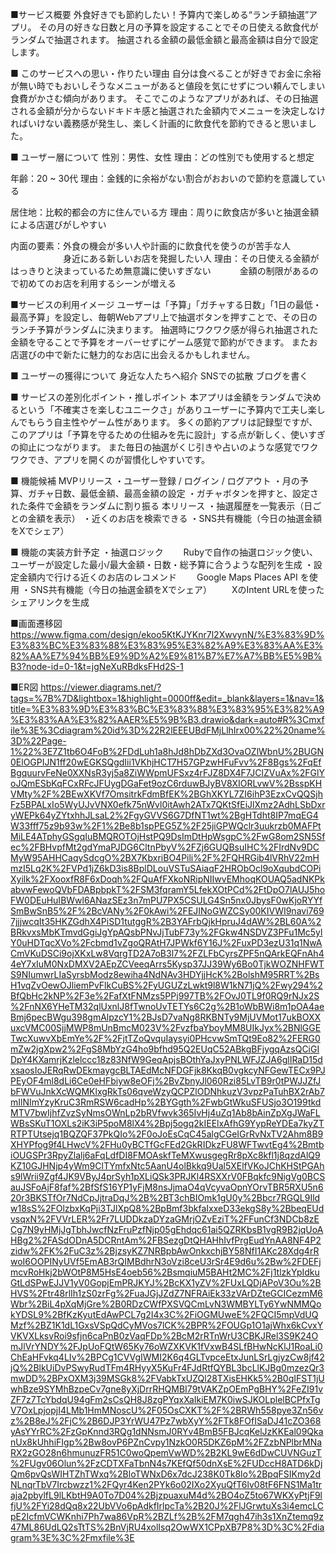 ■サービス概要 
外食好きでも節約したい！予算内で楽しめる“ランチ額抽選”アプリ。
その月の好きな日数と月の予算を設定することでその日使える飲食代がランダムで抽選されます。
抽選される金額の最低金額と最高金額は自分で設定します。

■ このサービスへの思い・作りたい理由 
自分は食べることが好きでお金に余裕が無い時でもおいしそうなメニューがあると値段を気にせずについ頼んでしまい食費がかさむ傾向があります。
そこでこのようなアプリがあれば、その日抽選される金額が分からないドキドキ感と抽選された金額内でメニューを決定しなければいけない義務感が発生し、楽しく計画的に飲食代を節約できると思いました。

■ ユーザー層について 
性別：男性、女性
理由：どの性別でも使用すると想定

年齢：20 ~ 30代
理由：金銭的に余裕がない割合がおおいので節約を意識している

居住地：比較的都会の方に住んでいる方
理由：周りに飲食店が多いと抽選金額による店選びがしやすい

内面の要素：外食の機会が多い人や計画的に飲食代を使うのが苦手な人
　　　　　　身近にある新しいお店を発掘したい人 
理由：その日使える金額がはっきりと決まっているため無意識に使いすぎない
　　　金額の制限があるので初めてのお店を利用するシーンが増える

■サービスの利用イメージ
ユーザーは「予算」「ガチャする日数」「1日の最低・最高予算」を設定し、毎朝Webアプリ上で抽選ボタンを押すことで、その日のランチ予算がランダムに決まります。
抽選時にワクワク感が得られ抽選された金額を守ることで予算をオーバーせずにゲーム感覚で節約ができます。
またお店選びの中で新たに魅力的なお店に出会えるかもしれません。

■ ユーザーの獲得について
身近な人たちへ紹介 SNSでの拡散 ブログを書く

■ サービスの差別化ポイント・推しポイント
本アプリは金額をランダムで決めるという「不確実さを楽しむユニークさ」がありユーザーに予算内で工夫し楽しんでもらう自主性やゲーム性があります。
多くの節約アプリは記録型ですが、このアプリは「予算を守るための仕組みを先に設計」する点が新しく、使いすぎの抑止につながります。
また毎日の抽選がくじ引きや占いのような感覚でワクワクでき、アプリを開くのが習慣化しやすいです。

■ 機能候補
MVPリリース
・ユーザー登録 / ログイン / ログアウト
・月の予算、ガチャ日数、最低金額、最高金額の設定
・ガチャボタンを押すと、設定された条件で金額をランダムに割り振る 
本リリース
・抽選履歴を一覧表示（日ごとの金額を表示）
・近くのお店を検索できる
・SNS共有機能（今日の抽選金額をXでシェア）

■ 機能の実装方針予定
・抽選ロジック
　　Rubyで自作の抽選ロジック使い、ユーザーが設定した最小/最大金額・日数・総予算に合うような配列を生成
・設定金額内で行ける近くのお店のレコメンド
　　Google Maps Places API を使用
・SNS共有機能（今日の抽選金額をXでシェア）
　　XのIntent URLを使ったシェアリンクを生成

■画面遷移図
https://www.figma.com/design/ekoo5KtKJYKnr7l2XwvynN/%E3%83%9D%E3%83%BC%E3%83%88%E3%83%95%E3%82%A9%E3%83%AA%E3%82%AA%E7%94%BB%E9%9D%A2%E9%81%B7%E7%A7%BB%E5%9B%B3?node-id=0-1&t=jgNeXuRBdksFHd2S-1

■ER図
https://viewer.diagrams.net/?tags=%7B%7D&lightbox=1&highlight=0000ff&edit=_blank&layers=1&nav=1&title=%E3%83%9D%E3%83%BC%E3%83%88%E3%83%95%E3%82%A9%E3%83%AA%E3%82%AAER%E5%9B%B3.drawio&dark=auto#R%3Cmxfile%3E%3Cdiagram%20id%3D%22R2lEEEUBdFMjLlhIrx00%22%20name%3D%22Page-1%22%3E7Z1tb6O4FoB%2FDdLuh1a8hJd8hDbZXd3OvaOZlWbnU%2BUGN0ElOGPIJN1ff20wEGKSQgdIii1VKhjHCT7H57GPzwHFuFvv%2F8Bgs%2FqEfBgquurvFeNe0XXNsR3yj5a8ZiWWpmUFSxz4rFJZ8DX4F7JClZVuAx%2FGlYoJQmESbKqFCxRFcJFUygDGaFet9ozC6rduwBJyBV8XIORLvwV%2BsspKHVMty%2F%2BEwXKVf7OmsitrkFdmBfEK%2BGhXKYL7ZI6ihP3EzxCvQQSjhFz5BPALxIo5WyUJvVNX0efk75nWvl0itAwh2ATx7QKtSfEiJlXmz2AdhLSbDxryWEPk64yZYtxhhJLsaL2%2FgyGVVS6G7DfNT1wt%2BgHTdht8IP7mqEG4W33fff75z9b93w%2F1%2Be8b1spPEG5Z%2F25jiGPWQclr3uukrzb0MAFPtMiLE4ATphyGSgqIuBMQROTOjHstPQ9DsImDtHpWsgpC%2FwG8om2SN5Sfec%2FBHvpfMt2gdYmaPJDG6CltnPbyV%2FZj6GUQBsuIHC%2FIrdNv9DCMyW95AHHCaqySdcgO%2BX7KbxriBO4Pili%2F%2FQHRGib4lVRhV22mHmzI5Lq2K%2FVPd1jZ6kD3is8BplDLouVSTuSAiaqF2HRObOcl9oXqubdCOPiXyilk%2FXooxfR8F6xDoqh%2FQuAfFXkoNRipNIIwvEMhoqKOUAQ5adNKPkabvwFewoQVbFDABpbpkT%2FSM3fqramY5LfekXOtPCd%2FtDpO7lAUJ5hoFW0DEuHuIBWwl6ANazSEz3n7mPU7PX5CSULG4Sn5nx0JbysF0wKjoRYYfSmBwSnB5%2F%2BcVANy%2F0kAwi%2FEJINoGWZCSy00KIVWI9navi7697jjjwcqIt35HKZGdhX4PiSD1tutggR%2B3YAFrbQjkHpruJ4dAW%2BL60A%2BRkvxsMbKTmvdGgiJgYpAQsbPNvJjTubF73y%2FGkw4NSDVZ3PFu1Mc5ylY0uHDTqcXVo%2Fcbmd1vZgoQRAtH7JPWkf6Y16J%2FuxPD3ezU31q1NwACmVKuDSCi9ojXKxLw8VqrgTD2A7oB3l7%2FZLFbCyrsZPF5nQArkEQFnAh44eY7xIuM0NxDMXV2AEpZCVeeqArrs5Kysp37JJ39Wy6Bo0TjkWOZNHFWTS9NIumwrLIaSyrsbModz8ewiha4NdNAv3HDYjjHcK%2BolshM95RRT%2BsH1vqZvOewOJliemPvFlkCuBS%2FyUGUZzLwkt9l8W1kN71jQ%2Fwy294%2BfQbHc2kNP%2F3e%2FafXtFNMzs5PPj997TB%2FOvJ0TL9f0RQ9rNJx2S%2FnNX6YHeTM32qlUxnlJ8fTwnoUvTETYs6C2g%2B1oWbBWi8m1pOA4aeBmj6pecBWgu398gmAlpzcY1%2BJsD7vaNg8RKBNTy9MjUVMot17ukBOXXuxcVMC00SjjMWP8mUnBmcM023V%2FvzfbaYboyMM8UIkJyx%2BNlGGETwcXuwvXbEmYe%2F%2FjtTZoQvquIaysyi0PHcvwSmTQt9Eo82%2FERG0mZw2jgXpw2%2FgS8MbYzG4ho9bfhd95Q2EUqC52ABkgBFjygqAzsQCiGIDpY4KXamrjKzlelccc18z83NfW9GeqApjsBOthYaJxyPNLWFJZJA6glIRaD15dxsaosIoJERqRwDEkmaygcBLTAEdMcNFDGFjk8KkqB0vgkcyNFGewTECx9PJPEyOF4ml8dLi6Ce0eHFbiyw8eOFj%2BvZbnyJl060Rzi85LvTB9r0tPWJJZfJbFWVuJnkXcWQMKlxgRkTs06qveWzyQCPZlODNhkuzV3vpzPaTuhBX2rAb7mIlNImYzyKruC3RmRSW6cadHp%2BYGgth%2FwbGtWkuSFUSjo3O199tkdMTV7bwIjhfZvzSyNmsOWnLp2bRVfwvk365IvHj4uZq1Ab8bAinZpXgJWaFLWBsSKuT1OXLs2iK3iP5poM8lX4%2Bpj5ogq2kIEElxAfhG9YypReYDEa7kyZTRTPTUtsejq1BQZQF37PkQIo%2F0oJoEsCqC45algCGeIGrRvNxTV2Ahm8B9XHYPfog9f4LHwcV%2FHu0yBCTfGcFEd2GkRIDkzFU8WFTwvtEg4%2BmtbiOUGSPr3RpyZlalj6aFqLdfDI8FMOAskfTeMXwusgegRr8pXc8kfl1j8qzdAlQ9KZ10GJHNjp4yWm9ClTYmfxNtc5AanU4olBkkq9Ual5XElfVKoJChKHStPGAhs9lWrii9Zgf4JK9VByJ4prSyh1pXLiQSk3PRJKl4RSXXrV0FBqkfc9NigVg0BCSauJSFoAjF8faf%2BfSfS16YP1yFjM8nsJjmaO4qVcyvaOpnYOrvTBR5RXU5n620r3BKSTfOr7NdCpJjtraDqJ%2B%2BT3chBIOmk1gU0y%2Bbcr7RGQL9Ildw18sS%2FOlzbxKqPji3TJlXpQ8%2BpBmf3bkfaIxxeD33ekgS8y%2BbeqEUdvsqxN%2FVVrLER%2Fr7LUDDkzaDYzaGMrjOZvEziT%2FFunCf3NDCb8zECg7N9yHMjJgTbhJwcfNzFruPzfNjp05gEhdqc61ai5QZRKbsB1vgR9B2jqUoAHBg2%2FASdODnA5DCRntAm%2FBSezgDtQHAHhIvfPrgEudYnAA8NF4P2zidw%2FK%2FuC3z%2BjzsyKZ7NRBpbAwOnkxchjBY58NfI1AKc28Xdg4rRwoI6OOPINyUVf5EmAB3rQIMBdhrN3oVzi8ceU3rSr4E9d6u%2Bw%2FDEFjmcvRoHkj2bWOtP8M5HsE4oeb56%2BsmqiuM5BAHt2MC%2Fj1tlzkYpIdkuGtLdSPwEJJV1yV0GopjEmPRJKYJ%2BcKX1yZV%2FUxLQDjAPoV3Ou%2BHVS%2Ftr48rlIh1zS0zrFg%2FuaJGjJZdZ7NFRAiEk33zVArDZteGCICezmM6Wbr%2BiL4pXqMjGre%2B0RDzCWfPXSVQCmLvN3WMBYLTy6YwNMMQokYDSL9%2BfKzKyutEdAwPCL7g2I4x3C%2FiOGMUweE%2FQCI5mpVdUQMzf%2BZ1K1dL1GxsVSpQdCyMVos7lCK%2BPR%2FOUGp1O1ajWhx6kCvxYVKVXLksvRoi9sfjn6caPnB0zVaqFDp%2BcM2rRTnWrU3CBKJRel3S9K24OmJlVrYNDY%2FJpUoFQtW65Ky76oWZXKVK1fVxwB4SLfBHwNcKlJ1RoaLi0ChEaHFvkq4LIv%2BPCg1CVVgIWMI2K6q4GLTvpceEtxJunLSrLgjyzCw8jf42jQ%2BlkUiDvPSwyRudTFm4RHyyX5KuFr4FJdRtfQYBL3bcLlKJBg0mzezQr3mwDD%2BPxOXM3j39MSGk8%2FVabkTxUZQl28TXisEHKk5%2B0qIFST1jUwhBze9SYMhBzpeCv7gne8yXjDrrRHQMBI79tVAKZpOEmPgBHY%2FeZI91vZF7z7TcYbdqU94gFm2sCsQH8J8zgPYqxXaIkiEM7K0iwSJKOLplelBCPfxTgV7OxLpjopjI4LMb1HmMNoscU%2F05OsCXKT%2F%2BRWh558pye3Zn56vz%2B8eJ%2FjC%2B6DJP3YrWU47Pz7wbXyY%2FTk8FOfISaDJ41cZO368yAsYYrRC%2FzGpKnnd3RQg1dNNsmJ0RYv4BmB5FBJcqKelJzKKEal09QkanUx8kUhhiFIgp%2Bw8ovP6PZnCvpy1NzkO0R5DKZ6pM%2FZzbNPlbrMNaRX2zGO28n6hmunuzFR51C0woQpemVwWD%2B2KL9wE6dDwCUVNGuzT%2FUgv06Olun%2FzCDTXFaTbnN4s7KEfQf50dnXsE%2FUDccH8ATD6kDjQm6pvQsWIHTZhTWxq%2BloTWNxD6x7dcJ238K0Tk8lo%2BpqFSIKmy2dNLnqrTbV7Ircbwzz1%2FQyr4Ken2PYk6o02IXo2XyuQfT6lv08tF6FNS1Ma1traja2pbylfL9lLKbtH9A0To7D04%2BjzpuaxuM4d%2BO4oZ5to67WKXyPtjF9lfjU%2FYi28dQq8x22UbVVo6pAdkfIrlpcTa%2B20J%2FlJGrwtuXs3i4emcLCpE2IcfmVCWKnhi7Ph7wa86VpR%2BZLf%2B%2FM7qgh47ih3s1XnZtemq9z47ML86UdLQ2sTtTS%2BnVjRU4xolIsq2OwWX1CPpXB7P8%3D%3C%2Fdiagram%3E%3C%2Fmxfile%3E
